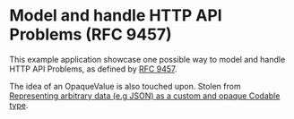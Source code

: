 # Model and handle HTTP API Problems (RFC 9457)

This example application showcase one possible way to model and handle HTTP API Problems,
as defined by [RFC 9457](https://datatracker.ietf.org/doc/rfc9457/).

The idea of an OpaqueValue is also touched upon. Stolen from [Representing arbitrary data (e.g JSON) as a custom and opaque Codable type](https://medium.com/@thomsmed/representing-arbitrary-data-e-g-json-as-a-custom-and-opaque-codable-type-dfaa07b22cd3).
